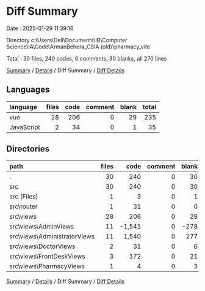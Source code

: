 # Diff Summary

Date : 2025-01-29 11:39:16

Directory c:\\Users\\Dell\\Documents\\IB\\Computer Science\\IA\\Code\\ArmanBehera_CSIA (old)\\pharmacy_vite

Total : 30 files,  240 codes, 0 comments, 30 blanks, all 270 lines

[Summary](results.md) / [Details](details.md) / Diff Summary / [Diff Details](diff-details.md)

## Languages
| language | files | code | comment | blank | total |
| :--- | ---: | ---: | ---: | ---: | ---: |
| vue | 28 | 206 | 0 | 29 | 235 |
| JavaScript | 2 | 34 | 0 | 1 | 35 |

## Directories
| path | files | code | comment | blank | total |
| :--- | ---: | ---: | ---: | ---: | ---: |
| . | 30 | 240 | 0 | 30 | 270 |
| src | 30 | 240 | 0 | 30 | 270 |
| src (Files) | 1 | 3 | 0 | 1 | 4 |
| src\\router | 1 | 31 | 0 | 0 | 31 |
| src\\views | 28 | 206 | 0 | 29 | 235 |
| src\\views\\AdminViews | 11 | -1,541 | 0 | -278 | -1,819 |
| src\\views\\AdministratorViews | 11 | 1,540 | 0 | 277 | 1,817 |
| src\\views\\DoctorViews | 2 | 31 | 0 | 6 | 37 |
| src\\views\\FrontDeskViews | 3 | 172 | 0 | 21 | 193 |
| src\\views\\PharmacyViews | 1 | 4 | 0 | 3 | 7 |

[Summary](results.md) / [Details](details.md) / Diff Summary / [Diff Details](diff-details.md)